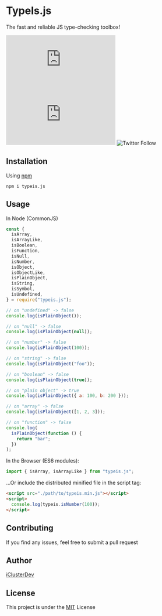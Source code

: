 # TypeIs.js

The fast and reliable JS type-checking toolbox!

![npm](https://img.shields.io/npm/v/typeis.js) ![npm](https://img.shields.io/npm/dw/typeis.js) ![Twitter Follow](https://img.shields.io/twitter/follow/iClusterDev?style=social)

## Installation

Using [npm](https://www.npmjs.com/package/typeis.js)

```console
npm i typeis.js
```

## Usage

In Node (CommonJS)

```js
const {
  isArray,
  isArrayLike,
  isBoolean,
  isFunction,
  isNull,
  isNumber,
  isObject,
  isObjectLike,
  isPlainObject,
  isString,
  isSymbol,
  isUndefined,
} = require("typeis.js");

// on "undefined" -> false
console.log(isPlainObject());

// on "null" -> false
console.log(isPlainObject(null));

// on "number" -> false
console.log(isPlainObject(100));

// on "string" -> false
console.log(isPlainObject("foo"));

// on "boolean" -> false
console.log(isPlainObject(true));

// on "plain object" -> true
console.log(isPlainObject({ a: 100, b: 200 }));

// on "array" -> false
console.log(isPlainObject([1, 2, 3]));

// on "function" -> false
console.log(
  isPlainObject(function () {
    return "bar";
  })
);
```

In the Browser (ES6 modules):

```js
import { isArray, isArrayLike } from "typeis.js";
```

...Or include the distributed minified file in the script tag:

```html
<script src="./path/to/typeis.min.js"></script>
<script>
  console.log(typeis.isNumber(100));
</script>
```

## Contributing

If you find any issues, feel free to submit a pull request

## Author

[iClusterDev](https://github.com/iClusterDev)

## License

This project is under the [MIT](LICENSE) License
